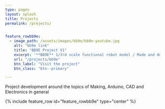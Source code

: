 ```yaml
---
type: pages
layout: splash
title: Projects
permalink: /projects/


feature_rowbb9e:
  - image_path: /assets/images/bb9e/bb9e-youtube.jpg
    alt: "bb9e link"
    title: "BB9E Project V1"
    excerpt: '**BB9E** 1/3rd scale functional robot model / Made and deisgned from scratch with custom PCB and 3D Printed parts'
    url: "/projects/bb9e"
    btn_label: "Visit the project"
    btn_class: "btn--primary"

---
```


Project development around the topics of Making, Arduino, CAD and Electronics in general

{% include feature_row id="feature_rowbb9e" type="center" %}